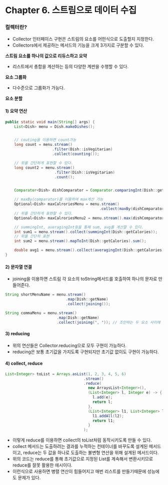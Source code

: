 # Chapter 6. 스트림으로 데이터 수집
### 컬렉터란?
- Collector 인터페이스 구현은 스트림의 요소를 어떤식으로 도출할지 지정한다.
- Collectors에서 제공하는 메서드의 기능을 크게 3가지로 구분할 수 있다.

**스트림 요소를 하나의 값으로 리듀스하고 요약**
- 리스트에서 총합을 계산하는 등의 다양한 계싼을 수행할 수 있다.

**요소 그룹화**
- 다수준으로 그룹화가 가능다.

**요소 분할**


#### 1) 요약 연산
```java
public static void main(String[] args) {
    List<Dish> menu = Dish.makeDishes();


    // couting을 이용하면 count가능
    long count = menu.stream()
                     .filter(Dish::isVegitarian)
                     .collect(counting());

    // 위를 간단하게 표현할 수 있다.
    long count2 = menu.stream()
                      .filter(Dish::isVegitarian)
                      .count();


    Comparator<Dish> dishComparator = Comparator.comparingInt(Dish::getCalories);

    // maxBy(comparator)를 이용하여 max계산 가능
    Optional<Dish> maxCalroriesMenu = menu.stream()
                                          .collect(maxBy(dishComparator));
    // 위를 간단하게 표현할 수 있다.
    Optional<Dish> maxCalroriesMenu2 = menu.stream().max(dishComparator);

    // summingInt, averagingInt등을 통해 sum, avg를 계산할 수 있다.
    int sum1 = menu.stream().collect(summingInt(Dish::getCalories));
    // 위를 간단히 표현
    int sum2 = menu.stream().mapToInt(Dish::getCalories).sum();

    double avg1 = menu.stream().collect(averagingInt(Dish::getCalories));
}
```

#### 2) 문자열 연결
- joining을 이용하면 스트림 각 요소의 toString메서드를 호출하여 하나의 문자로 만들어준다.

```java
String shortMenuName = menu.stream()
                           .map(Dish::getName)
                           .collect(joining());

String commaMenu = menu.stream()
                       .map(Dish::getName)
                       .collect(joining(", ")); // 조인하는 두 요소 사이에 문자열 지정가능
```

#### 3) reducing
- 위의 연산들은 Collector.reducing으로 모두 구현이 가능하다.
- reducing은 보통 초기값을 가지도록 구현되지만 초기값 없이도 구현이 가능하다.


#### 4) collect, reduce
```java
List<Integer> toList = Arrays.asList(1, 2, 3, 4, 5, 6)
                                   .stream()
                                   .reduce(
                                     new ArraysList<Integer>(),
                                     (List<Integer> l, Integer e) -> {
                                       l.add(e);
                                       return l;
                                     },
                                     (List<Integer> l1, List<Integer> l2) -> {
                                       l1.addAll(l2);
                                       return l1;
                                     }
                                   );
```
- 이렇게 reduce를 이용하면 collect의 toList처럼 동작시키도록 만들 수 있다.
- collect 메서드는 도출하려는 결과를 누적하는 컨테이너를 바꾸도록 설계된 메서드이고, reduce는 두 값을 하나로 도출하는 불변형 연산을 위해 설계된 메서드이다.
- 위의 코드는 reduce를 통해 초기값으로 지정된 List를 계속해서 변환시키므로 reduce를 잘못 활용한 에시이다.
- 이런식으로 사용하면 병렬 연산이 힘들어지고 매번 리스트를 만들기때문에 성능에도 문제가 있다.
